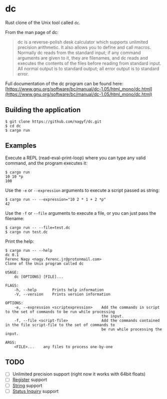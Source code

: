 # dc

Rust clone of the Unix tool called `dc`.

From the man page of dc:

> dc is a reverse-polish desk calculator which supports unlimited precision arithmetic.  It also allows you to define and call macros.  Normally dc reads from the standard input; if any command arguments are given to it, they are filenames, and dc reads and executes the contents of the files before reading from standard input. 
> All normal output is to standard output; all error output is to standard error. 

Full documentation of the dc program can be found here: [https://www.gnu.org/software/bc/manual/dc-1.05/html_mono/dc.html](https://www.gnu.org/software/bc/manual/dc-1.05/html_mono/dc.html)

## Building the application

```
$ git clone https://github.com/nagyf/dc.git
$ cd dc
$ cargo run
```

## Examples

Execute a REPL (read-eval-print-loop) where you can type any valid command, and the program executes it:

```
$ cargo run
10 10 *p
100
```

Use the `-e` or `--expression` arguments to execute a script passed as string:

```
$ cargo run -- --expression="10 2 * 1 + 2 *p"
42

```

Use the `-f` or `--file` arguments to execute a file, or you can just pass the filename:

```
$ cargo run -- --file=test.dc
$ cargo run test.dc
```

Print the help:

```
$ cargo run -- --help
dc 0.1
Ferenc Nagy <nagy.ferenc.jr@protonmail.com>
Clone of the Unix program called dc

USAGE:
    dc [OPTIONS] [FILE]...

FLAGS:
    -h, --help       Prints help information
    -V, --version    Prints version information

OPTIONS:
    -e, --expression <scriptexpression>    Add the commands in script to the set of commands to be run while processing
                                           the input.
    -f, --file <script-file>               Add the commands contained in the file script-file to the set of commands to
                                           be run while processing the input.

ARGS:
    <FILE>...    any files to process one-by-one
```

## TODO

- [ ] Unlimited precision support (right now it works with 64bit floats)
- [ ] [Register](https://www.gnu.org/software/bc/manual/dc-1.05/html_mono/dc.html#SEC6) support
- [ ] [String](https://www.gnu.org/software/bc/manual/dc-1.05/html_mono/dc.html#SEC8) support
- [ ] [Status Inquiry](https://www.gnu.org/software/bc/manual/dc-1.05/html_mono/dc.html#SEC9) support
